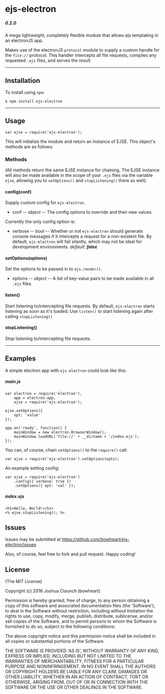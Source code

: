 # ejs-electron
##### 0.2.0

A mega lightweight, completely flexible module that allows ejs templating in an electronJS app.

Makes use of the electronJS `protocol` module to supply a custom handle for the `file://` protocol.  This handler intercepts all file requests, compiles any requested `.ejs` files, and serves the result.

___

## Installation

To install using `npm`:

```
$ npm install ejs-electron
```

___

## Usage

```
var ejse = require('ejs-electron');
```

This will initialize the module and return an instance of EJSE.  This object's methods are as follows:

### Methods

(All methods return the same EJSE instance for chaining.  The EJSE instance will also be made available in the scope of your `.ejs` files via the variable `ejse`, allowing you to `setOptions()` and `stopListening()` there as well).

#### config(conf)

Supply custom config for `ejs-electron`.

- conf -- *object* -- The config options to override and their new values.

Currently the only config option is:

- verbose -- *bool* -- Whether or not `ejs-electron` should generate console messages if it intercepts a request for a non-existent file.  By default, `ejs-electron` will fail silently, which may not be ideal for development environments.  *default: **false***

#### setOptions(options)

Set the options to be passed in to `ejs.render()`.

- options -- *object* -- A list of key-value pairs to be made available in all `.ejs` files.

#### listen()

Start listening to/intercepting file requests.  By default, `ejs-electron` starts listening as soon as it's loaded.  Use `listen()` to start listening again after calling `stopListening()`

#### stopListening()

Stop listening to/intercepting file requests.

___

## Examples

A simple electron app with `ejs-electron` could look like this:

##### main.js

```
var electron = require('electron'),
    app = electron.app,
    ejse = require('ejs-electron');

ejse.setOptions({
    opt: 'value'
});

app.on('ready', function() {
    mainWindow = new electron.BrowserWindow();
    mainWindow.loadURL('file://' + __dirname + '/index.ejs');
});
```

You can, of course, chain `setOptions()` to the `require()` call:

```
var ejse = require('ejs-electron').setOptions(opts);
```

An example setting config:

```
var ejse = require('ejs-electron')
    .config({ verbose: true })
    .setOptions({ opt: 'val' });
```

##### index.ejs

```
<h1>Hello, World!</hz>
<% ejse.stopListening(); %>
```

## Issues

Issues may be submitted at https://github.com/bowheart/ejs-electron/issues

Also, of course, feel free to fork and pull request.  Happy coding!

## License
(The MIT License)

Copyright (c) 2016 Joshua Claunch (bowheart)

Permission is hereby granted, free of charge, to any person obtaining a copy of this software and associated documentation files (the 'Software'), to deal in the Software without restriction, including without limitation the rights to use, copy, modify, merge, publish, distribute, sublicense, and/or sell copies of the Software, and to permit persons to whom the Software is furnished to do so, subject to the following conditions:

The above copyright notice and this permission notice shall be included in all copies or substantial portions of the Software.

THE SOFTWARE IS PROVIDED 'AS IS', WITHOUT WARRANTY OF ANY KIND, EXPRESS OR IMPLIED, INCLUDING BUT NOT LIMITED TO THE WARRANTIES OF MERCHANTABILITY, FITNESS FOR A PARTICULAR PURPOSE AND NONINFRINGEMENT. IN NO EVENT SHALL THE AUTHORS OR COPYRIGHT HOLDERS BE LIABLE FOR ANY CLAIM, DAMAGES OR OTHER LIABILITY, WHETHER IN AN ACTION OF CONTRACT, TORT OR OTHERWISE, ARISING FROM, OUT OF OR IN CONNECTION WITH THE SOFTWARE OR THE USE OR OTHER DEALINGS IN THE SOFTWARE.
